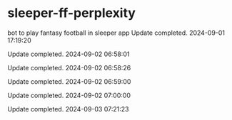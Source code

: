 # sleeper-ff-perplexity
bot to play fantasy football in sleeper app
Update completed. 2024-09-01 17:19:20

Update completed. 2024-09-02 06:58:01

Update completed. 2024-09-02 06:58:26

Update completed. 2024-09-02 06:59:00

Update completed. 2024-09-02 07:00:00

Update completed. 2024-09-03 07:21:23
